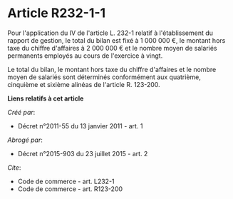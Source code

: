 # Article R232-1-1

Pour l'application du IV de l'article L. 232-1 relatif à l'établissement du rapport de gestion, le total du bilan est fixé à
1 000 000 €, le montant hors taxe du chiffre d'affaires à 2 000 000 € et le nombre moyen de salariés permanents employés au
cours de l'exercice à vingt. 

Le total du bilan, le montant hors taxe du chiffre d'affaires et le nombre moyen de salariés sont déterminés conformément aux
quatrième, cinquième et sixième alinéas de l'article R. 123-200.

**Liens relatifs à cet article**

_Créé par_:

  - Décret n°2011-55 du 13 janvier 2011 - art. 1

_Abrogé par_:

  - Décret n°2015-903 du 23 juillet 2015 - art. 2

_Cite_:

  - Code de commerce - art. L232-1
  - Code de commerce - art. R123-200
